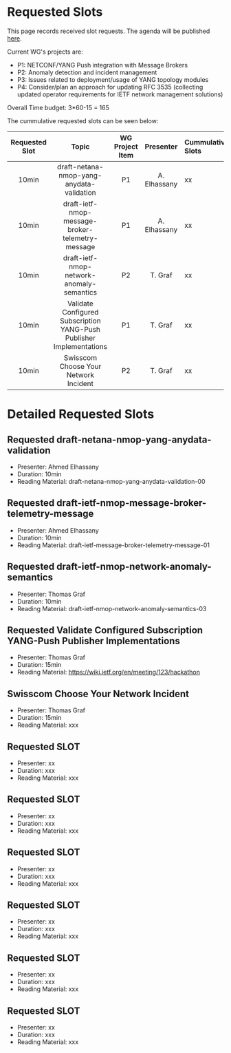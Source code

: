 # Requested Slots

This page records received slot requests. The agenda will be published [here](https://github.com/ietf-wg-nmop/IETF-Meetings/blob/main/123/agenda.md).

Current WG's projects are:

* P1: NETCONF/YANG Push integration with Message Brokers
* P2: Anomaly detection and incident management
* P3: Issues related to deployment/usage of YANG topology modules
* P4: Consider/plan an approach for updating RFC 3535 (collecting updated operator requirements for IETF network management solutions)

Overall Time budget: 3*60-15 = 165

The cummulative requested slots can be seen below:

| Requested Slot | Topic                                                       | WG Project Item| Presenter | Cummulative Slots   | In Person   | Granted Status|
|:--------------:|:--------------------------------------------------------------------:|:-----:|:---------------:|:------|:--------|:--------|
| 10min          | draft-netana-nmop-yang-anydata-validation                            | P1    | A. Elhassany    | xx    | yes     | xx      |
| 10min          | draft-ietf-nmop-message-broker-telemetry-message                     | P1    | A. Elhassany    | xx    | yes     | xx      |
| 10min          | draft-ietf-nmop-network-anomaly-semantics                            | P2    | T. Graf         | xx    | yes     | xx      |
| 10min          | Validate Configured Subscription YANG-Push Publisher Implementations | P1    | T. Graf         | xx    | yes     | xx      |
| 10min          | Swisscom Choose Your Network Incident                                | P2    | T. Graf         | xx    | yes     | xx      |

# Detailed Requested Slots

## Requested draft-netana-nmop-yang-anydata-validation

 * Presenter: Ahmed Elhassany
 * Duration: 10min
 * Reading Material: draft-netana-nmop-yang-anydata-validation-00


## Requested draft-ietf-nmop-message-broker-telemetry-message

 * Presenter: Ahmed Elhassany
 * Duration: 10min
 * Reading Material: draft-ietf-message-broker-telemetry-message-01


## Requested draft-ietf-nmop-network-anomaly-semantics

 * Presenter: Thomas Graf
 * Duration: 10min
 * Reading Material: draft-ietf-nmop-network-anomaly-semantics-03


## Requested Validate Configured Subscription YANG-Push Publisher Implementations

 * Presenter: Thomas Graf
 * Duration: 15min
 * Reading Material: https://wiki.ietf.org/en/meeting/123/hackathon


## Swisscom Choose Your Network Incident

 * Presenter: Thomas Graf
 * Duration: 15min
 * Reading Material: xxx


## Requested SLOT

 * Presenter: xx
 * Duration: xxx
 * Reading Material: xxx

## Requested SLOT

 * Presenter: xx
 * Duration: xxx
 * Reading Material: xxx

## Requested SLOT

 * Presenter: xx
 * Duration: xxx
 * Reading Material: xxx

## Requested SLOT

 * Presenter: xx
 * Duration: xxx
 * Reading Material: xxx

## Requested SLOT

 * Presenter: xx
 * Duration: xxx
 * Reading Material: xxx

## Requested SLOT

 * Presenter: xx
 * Duration: xxx
 * Reading Material: xxx
